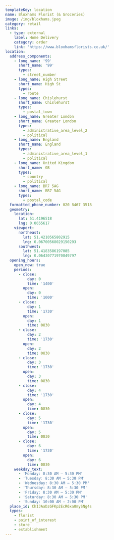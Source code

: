```yaml
---
templateKey: location
name: Bloxhams Florist (& Groceries)
image: /img/bloxhams.jpeg
category: retail
links:
  - type: external
    label: Home Delivery
    category: order
    link: 'https://www.bloxhamsflorists.co.uk/'
location:
  address_components:
    - long_name: '99'
      short_name: '99'
      types:
        - street_number
    - long_name: High Street
      short_name: High St
      types:
        - route
    - long_name: Chislehurst
      short_name: Chislehurst
      types:
        - postal_town
    - long_name: Greater London
      short_name: Greater London
      types:
        - administrative_area_level_2
        - political
    - long_name: England
      short_name: England
      types:
        - administrative_area_level_1
        - political
    - long_name: United Kingdom
      short_name: GB
      types:
        - country
        - political
    - long_name: BR7 5AG
      short_name: BR7 5AG
      types:
        - postal_code
  formatted_phone_number: 020 8467 3518
  geometry:
    location:
      lat: 51.4196518
      lng: 0.0655617
    viewport:
      northeast:
        lat: 51.4210565802915
        lng: 0.06700568029150203
      southwest:
        lat: 51.4183586197085
        lng: 0.06430771970849797
  opening_hours:
    open_now: true
    periods:
      - close:
          day: 0
          time: '1400'
        open:
          day: 0
          time: '1000'
      - close:
          day: 1
          time: '1730'
        open:
          day: 1
          time: 0830
      - close:
          day: 2
          time: '1730'
        open:
          day: 2
          time: 0830
      - close:
          day: 3
          time: '1730'
        open:
          day: 3
          time: 0830
      - close:
          day: 4
          time: '1730'
        open:
          day: 4
          time: 0830
      - close:
          day: 5
          time: '1730'
        open:
          day: 5
          time: 0830
      - close:
          day: 6
          time: '1730'
        open:
          day: 6
          time: 0830
    weekday_text:
      - 'Monday: 8:30 AM – 5:30 PM'
      - 'Tuesday: 8:30 AM – 5:30 PM'
      - 'Wednesday: 8:30 AM – 5:30 PM'
      - 'Thursday: 8:30 AM – 5:30 PM'
      - 'Friday: 8:30 AM – 5:30 PM'
      - 'Saturday: 8:30 AM – 5:30 PM'
      - 'Sunday: 10:00 AM – 2:00 PM'
  place_id: ChIJAaDzGFKp2EcR6xa0mySNg4s
  types:
    - florist
    - point_of_interest
    - store
    - establishment
---
```

